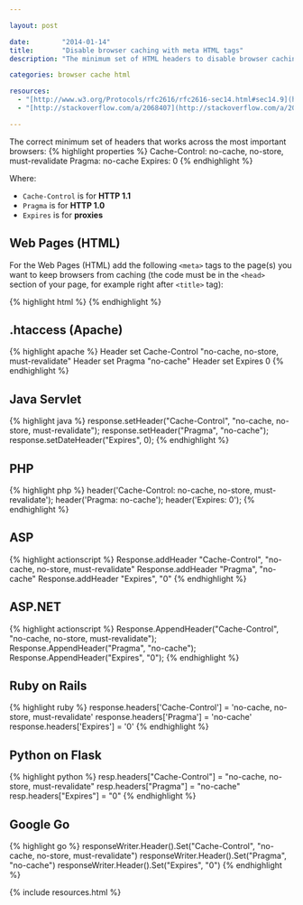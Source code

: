 ```yaml
---

layout: post

date:        "2014-01-14"
title:       "Disable browser caching with meta HTML tags"
description: "The minimum set of HTML headers to disable browser caching that works across the most important browsers: Cache-Control, Pragma, Expires."

categories: browser cache html

resources:
  - "[http://www.w3.org/Protocols/rfc2616/rfc2616-sec14.html#sec14.9](http://www.w3.org/Protocols/rfc2616/rfc2616-sec14.html#sec14.9)"
  - "[http://stackoverflow.com/a/2068407](http://stackoverflow.com/a/2068407)"

---
```



The correct minimum set of headers that works across the most important browsers:
{% highlight properties %}
Cache-Control: no-cache, no-store, must-revalidate
Pragma: no-cache
Expires: 0
{% endhighlight %}

Where:
- <code>Cache-Control</code> is for <strong>HTTP 1.1</strong>
- <code>Pragma</code> is for <strong>HTTP 1.0</strong>
- <code>Expires</code> is for <strong>proxies</strong>


## Web Pages (HTML)

For the Web Pages (HTML) add the following <code>&lt;meta&gt;</code> tags to the page(s) you want
to keep browsers from caching (the code must be in the <code>&lt;head&gt;</code> section of your page,
for example right after <code>&lt;title&gt;</code> tag):

{% highlight html %}
<meta http-equiv="Cache-Control" content="no-cache, no-store, must-revalidate" />
<meta http-equiv="Pragma" content="no-cache" />
<meta http-equiv="Expires" content="0" />
{% endhighlight %}


## .htaccess (Apache)

{% highlight apache %}
<IfModule mod_headers.c>
  Header set Cache-Control "no-cache, no-store, must-revalidate"
  Header set Pragma "no-cache"
  Header set Expires 0
</IfModule>
{% endhighlight %}


## Java Servlet

{% highlight java %}
response.setHeader("Cache-Control", "no-cache, no-store, must-revalidate");
response.setHeader("Pragma", "no-cache");
response.setDateHeader("Expires", 0);
{% endhighlight %}


## PHP

{% highlight php %}
header('Cache-Control: no-cache, no-store, must-revalidate');
header('Pragma: no-cache');
header('Expires: 0');
{% endhighlight %}


## ASP

{% highlight actionscript %}
Response.addHeader "Cache-Control", "no-cache, no-store, must-revalidate"
Response.addHeader "Pragma", "no-cache"
Response.addHeader "Expires", "0"
{% endhighlight %}

## ASP.NET

{% highlight actionscript %}
Response.AppendHeader("Cache-Control", "no-cache, no-store, must-revalidate");
Response.AppendHeader("Pragma", "no-cache");
Response.AppendHeader("Expires", "0");
{% endhighlight %}

## Ruby on Rails

{% highlight ruby %}
response.headers['Cache-Control'] = 'no-cache, no-store, must-revalidate'
response.headers['Pragma'] = 'no-cache'
response.headers['Expires'] = '0'
{% endhighlight %}

## Python on Flask

{% highlight python %}
resp.headers["Cache-Control"] = "no-cache, no-store, must-revalidate"
resp.headers["Pragma"] = "no-cache"
resp.headers["Expires"] = "0"
{% endhighlight %}

## Google Go

{% highlight go %}
responseWriter.Header().Set("Cache-Control", "no-cache, no-store, must-revalidate")
responseWriter.Header().Set("Pragma", "no-cache")
responseWriter.Header().Set("Expires", "0")
{% endhighlight %}


{% include resources.html %}

